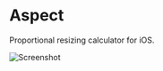 Aspect
======

Proportional resizing calculator for iOS.

![Screenshot](http://cl.ly/image/0w020W1e3u0l/aspect_example.gif)